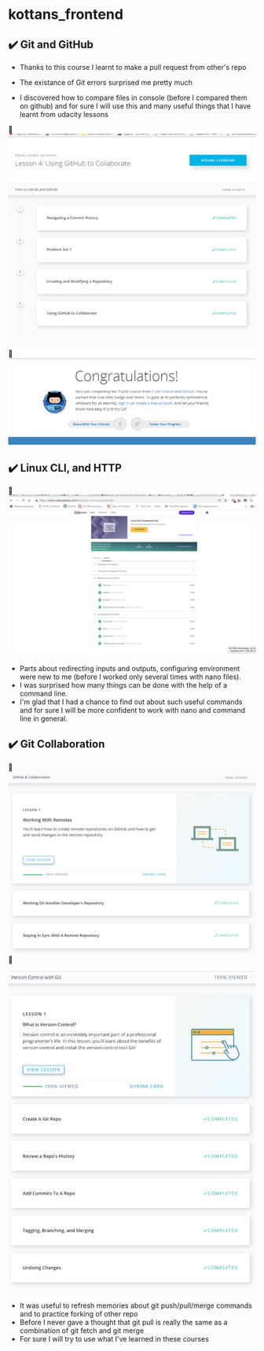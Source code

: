 # kottans_frontend


## :heavy_check_mark: Git and GitHub

- Thanks to this course I learnt to make a pull request from other's repo

- The existance of Git errors surprised me pretty much

- I discovered how to compare files in console (before I compared them on github) and for sure I will use this and many useful  things that I have learnt from udacity lessons

:paperclip: ![Screenshot](task_0/udacity_task_0_git.png)

:paperclip: ![Screenshot](task_0/tryGithub_task_0_git.png)


## :heavy_check_mark: Linux CLI, and HTTP

:paperclip: ![Screenshot](task_linux_cli/LearnTheCommandLine|Codecademy.png)
- 	Parts about redirecting inputs and outputs, configuring environment were new to me (before I worked only several times with nano files).
-	I was surprised how many things can be done with the help of a command line.
-	I'm glad that I had a chance to find out about such useful commands and for sure I will be more confident to work with nano and command line in general.


## :heavy_check_mark: Git Collaboration

:paperclip: ![Screenshot](task_git_collaboration/GitHub&Collaboration-Udacity.jpg)
:paperclip: ![Screenshot](task_git_collaboration/VersionControlwithGit-Udacity.png)

- It was useful to refresh memories about git push/pull/merge commands and to practice forking of other repo
- Before I never gave a thought that git pull is really the same as a combination of git fetch and git merge
- For sure I will try to use what I've learned in these courses